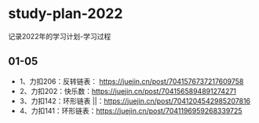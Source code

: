 # study-plan-2022
记录2022年的学习计划-学习过程

## 01-05
- 1、力扣206：反转链表： https://juejin.cn/post/7041576737217609758
- 2、力扣202：快乐数：https://juejin.cn/post/7041565894891274271
- 3、力扣142：环形链表 ||：https://juejin.cn/post/7041204542985207816
- 4、力扣141：环形链表：https://juejin.cn/post/7041196959268339725
